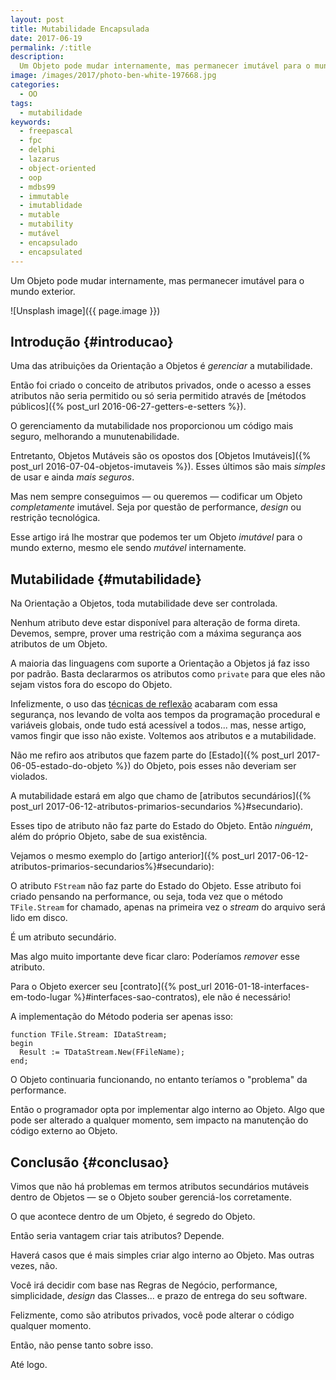```yaml
---
layout: post
title: Mutabilidade Encapsulada
date: 2017-06-19
permalink: /:title
description:
  Um Objeto pode mudar internamente, mas permanecer imutável para o mundo exterior.
image: /images/2017/photo-ben-white-197668.jpg
categories:
  - OO
tags:
  - mutabilidade
keywords:
  - freepascal
  - fpc
  - delphi
  - lazarus
  - object-oriented
  - oop
  - mdbs99
  - immutable
  - imutablidade
  - mutable
  - mutability
  - mutável
  - encapsulado
  - encapsulated
---
```


Um Objeto pode mudar internamente, mas permanecer imutável para o mundo exterior.

<!--more-->

![Unsplash image]({{ page.image }})

## Introdução {#introducao}

Uma das atribuições da Orientação a Objetos é *gerenciar* a mutabilidade.

Então foi criado o conceito de atributos privados, onde o acesso a esses atributos não seria permitido ou só seria permitido através de [métodos públicos]({% post_url 2016-06-27-getters-e-setters %}).

O gerenciamento da mutabilidade nos proporcionou um código mais seguro, melhorando a munutenabilidade.

Entretanto, Objetos Mutáveis são os opostos dos [Objetos Imutáveis]({% post_url 2016-07-04-objetos-imutaveis %}). Esses últimos são mais *simples* de usar e ainda *mais seguros*.

Mas nem sempre conseguimos — ou queremos — codificar um Objeto *completamente* imutável. Seja por questão de performance, *design* ou restrição tecnológica.

Esse artigo irá lhe mostrar que podemos ter um Objeto *imutável* para o mundo externo, mesmo ele sendo *mutável* internamente.

## Mutabilidade {#mutabilidade}

Na Orientação a Objetos, toda mutabilidade deve ser controlada.

Nenhum atributo deve estar disponível para alteração de forma direta. Devemos, sempre, prover uma restrição com a máxima segurança aos atributos de um Objeto.

A maioria das linguagens com suporte a Orientação a Objetos já faz isso por padrão. Basta declararmos os atributos como `private` para que eles não sejam vistos fora do escopo do Objeto.

Infelizmente, o uso das [técnicas de reflexão](https://en.wikipedia.org/wiki/Reflection_(computer_programming)) acabaram com essa segurança, nos levando de volta aos tempos da programação procedural e variáveis globais, onde tudo está acessível a todos... mas, nesse artigo, vamos fingir que isso não existe. 
Voltemos aos atributos e a mutabilidade.

Não me refiro aos atributos que fazem parte do [Estado]({% post_url 2017-06-05-estado-do-objeto %}) do Objeto, pois esses não deveriam ser violados.

A mutabilidade estará em algo que chamo de [atributos secundários]({% post_url 2017-06-12-atributos-primarios-secundarios %}#secundario).

Esses tipo de atributo não faz parte do Estado do Objeto.
Então *ninguém*, além do próprio Objeto, sabe de sua existência.

Vejamos o mesmo exemplo do [artigo anterior]({% post_url 2017-06-12-atributos-primarios-secundarios%}#secundario):

<script src="https://gist.github.com/mdbs99/48237c902271b6f2c3a314d3b6f5b8c0.js"></script>

O atributo `FStream` não faz parte do Estado do Objeto. Esse atributo foi criado pensando na performance, ou seja, toda vez que o método `TFile.Stream` for chamado, apenas na primeira vez o *stream* do arquivo será lido em disco.

É um atributo secundário.

Mas algo muito importante deve ficar claro:
Poderíamos *remover* esse atributo.

Para o Objeto exercer seu [contrato]({% post_url 2016-01-18-interfaces-em-todo-lugar %}#interfaces-sao-contratos), ele não é necessário!

A implementação do Método poderia ser apenas isso:

    function TFile.Stream: IDataStream;
    begin
      Result := TDataStream.New(FFileName);
    end;
    
O Objeto continuaria funcionando, no entanto teríamos o "problema" da performance.

Então o programador opta por implementar algo interno ao Objeto. Algo que pode ser alterado a qualquer momento, sem impacto na manutenção do código externo ao Objeto.

## Conclusão {#conclusao}

Vimos que não há problemas em termos atributos secundários mutáveis dentro de Objetos — se o Objeto souber gerenciá-los corretamente.

O que acontece dentro de um Objeto, é segredo do Objeto.

Então seria vantagem criar tais atributos? Depende.

Haverá casos que é mais simples criar algo interno ao Objeto. Mas outras vezes, não. 

Você irá decidir com base nas Regras de Negócio, performance, simplicidade, *design* das Classes... e prazo de entrega do seu software.

Felizmente, como são atributos privados, você pode alterar o código qualquer momento.

Então, não pense tanto sobre isso.

Até logo.

